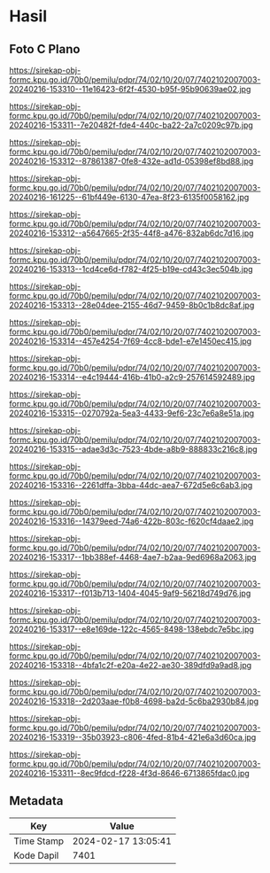 # Hasil

## Foto C Plano

https://sirekap-obj-formc.kpu.go.id/70b0/pemilu/pdpr/74/02/10/20/07/7402102007003-20240216-153310--11e16423-6f2f-4530-b95f-95b90639ae02.jpg

https://sirekap-obj-formc.kpu.go.id/70b0/pemilu/pdpr/74/02/10/20/07/7402102007003-20240216-153311--7e20482f-fde4-440c-ba22-2a7c0209c97b.jpg

https://sirekap-obj-formc.kpu.go.id/70b0/pemilu/pdpr/74/02/10/20/07/7402102007003-20240216-153312--87861387-0fe8-432e-ad1d-05398ef8bd88.jpg

https://sirekap-obj-formc.kpu.go.id/70b0/pemilu/pdpr/74/02/10/20/07/7402102007003-20240216-161225--61bf449e-6130-47ea-8f23-6135f0058162.jpg

https://sirekap-obj-formc.kpu.go.id/70b0/pemilu/pdpr/74/02/10/20/07/7402102007003-20240216-153312--a5647665-2f35-44f8-a476-832ab6dc7d16.jpg

https://sirekap-obj-formc.kpu.go.id/70b0/pemilu/pdpr/74/02/10/20/07/7402102007003-20240216-153313--1cd4ce6d-f782-4f25-b19e-cd43c3ec504b.jpg

https://sirekap-obj-formc.kpu.go.id/70b0/pemilu/pdpr/74/02/10/20/07/7402102007003-20240216-153313--28e04dee-2155-46d7-9459-8b0c1b8dc8af.jpg

https://sirekap-obj-formc.kpu.go.id/70b0/pemilu/pdpr/74/02/10/20/07/7402102007003-20240216-153314--457e4254-7f69-4cc8-bde1-e7e1450ec415.jpg

https://sirekap-obj-formc.kpu.go.id/70b0/pemilu/pdpr/74/02/10/20/07/7402102007003-20240216-153314--e4c19444-416b-41b0-a2c9-257614592489.jpg

https://sirekap-obj-formc.kpu.go.id/70b0/pemilu/pdpr/74/02/10/20/07/7402102007003-20240216-153315--0270792a-5ea3-4433-9ef6-23c7e6a8e51a.jpg

https://sirekap-obj-formc.kpu.go.id/70b0/pemilu/pdpr/74/02/10/20/07/7402102007003-20240216-153315--adae3d3c-7523-4bde-a8b9-888833c216c8.jpg

https://sirekap-obj-formc.kpu.go.id/70b0/pemilu/pdpr/74/02/10/20/07/7402102007003-20240216-153316--2261dffa-3bba-44dc-aea7-672d5e6c6ab3.jpg

https://sirekap-obj-formc.kpu.go.id/70b0/pemilu/pdpr/74/02/10/20/07/7402102007003-20240216-153316--14379eed-74a6-422b-803c-f620cf4daae2.jpg

https://sirekap-obj-formc.kpu.go.id/70b0/pemilu/pdpr/74/02/10/20/07/7402102007003-20240216-153317--1bb388ef-4468-4ae7-b2aa-9ed6968a2063.jpg

https://sirekap-obj-formc.kpu.go.id/70b0/pemilu/pdpr/74/02/10/20/07/7402102007003-20240216-153317--f013b713-1404-4045-9af9-56218d749d76.jpg

https://sirekap-obj-formc.kpu.go.id/70b0/pemilu/pdpr/74/02/10/20/07/7402102007003-20240216-153317--e8e169de-122c-4565-8498-138ebdc7e5bc.jpg

https://sirekap-obj-formc.kpu.go.id/70b0/pemilu/pdpr/74/02/10/20/07/7402102007003-20240216-153318--4bfa1c2f-e20a-4e22-ae30-389dfd9a9ad8.jpg

https://sirekap-obj-formc.kpu.go.id/70b0/pemilu/pdpr/74/02/10/20/07/7402102007003-20240216-153318--2d203aae-f0b8-4698-ba2d-5c6ba2930b84.jpg

https://sirekap-obj-formc.kpu.go.id/70b0/pemilu/pdpr/74/02/10/20/07/7402102007003-20240216-153319--35b03923-c806-4fed-81b4-421e6a3d60ca.jpg

https://sirekap-obj-formc.kpu.go.id/70b0/pemilu/pdpr/74/02/10/20/07/7402102007003-20240216-153311--8ec9fdcd-f228-4f3d-8646-6713865fdac0.jpg


## Metadata

| Key        | Value               |
| ---------- | ------------------- |
| Time Stamp | 2024-02-17 13:05:41 |
| Kode Dapil | 7401                |



